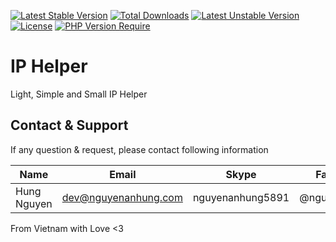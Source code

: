 [![Latest Stable Version](http://poser.pugx.org/nguyenanhung/ip-helper/v)](https://packagist.org/packages/nguyenanhung/ip-helper) [![Total Downloads](http://poser.pugx.org/nguyenanhung/ip-helper/downloads)](https://packagist.org/packages/nguyenanhung/ip-helper) [![Latest Unstable Version](http://poser.pugx.org/nguyenanhung/ip-helper/v/unstable)](https://packagist.org/packages/nguyenanhung/ip-helper) [![License](http://poser.pugx.org/nguyenanhung/ip-helper/license)](https://packagist.org/packages/nguyenanhung/ip-helper) [![PHP Version Require](http://poser.pugx.org/nguyenanhung/ip-helper/require/php)](https://packagist.org/packages/nguyenanhung/ip-helper)

# IP Helper

Light, Simple and Small IP Helper

## Contact & Support

If any question & request, please contact following information

| Name        | Email                | Skype            | Facebook      |
| ----------- | -------------------- | ---------------- | ------------- |
| Hung Nguyen | dev@nguyenanhung.com | nguyenanhung5891 | @nguyenanhung |

From Vietnam with Love <3
